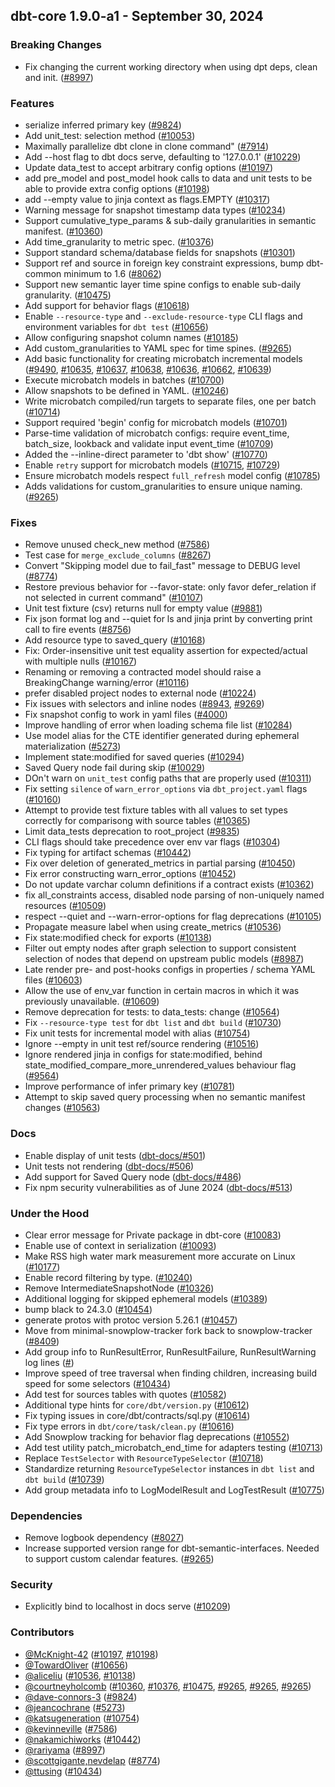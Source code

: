 ## dbt-core 1.9.0-a1 - September 30, 2024

### Breaking Changes

- Fix changing the current working directory when using dpt deps, clean and init. ([#8997](https://github.com/dbt-labs/dbt-core/issues/8997))

### Features

- serialize inferred primary key ([#9824](https://github.com/dbt-labs/dbt-core/issues/9824))
- Add unit_test: selection method ([#10053](https://github.com/dbt-labs/dbt-core/issues/10053))
- Maximally parallelize dbt clone in clone command" ([#7914](https://github.com/dbt-labs/dbt-core/issues/7914))
- Add --host flag to dbt docs serve, defaulting to '127.0.0.1' ([#10229](https://github.com/dbt-labs/dbt-core/issues/10229))
- Update data_test to accept arbitrary config options ([#10197](https://github.com/dbt-labs/dbt-core/issues/10197))
- add pre_model and post_model hook calls to data and unit tests to be able to provide extra config options ([#10198](https://github.com/dbt-labs/dbt-core/issues/10198))
- add --empty value to jinja context as flags.EMPTY ([#10317](https://github.com/dbt-labs/dbt-core/issues/10317))
- Warning message for snapshot timestamp data types ([#10234](https://github.com/dbt-labs/dbt-core/issues/10234))
- Support cumulative_type_params & sub-daily granularities in semantic manifest. ([#10360](https://github.com/dbt-labs/dbt-core/issues/10360))
- Add time_granularity to metric spec. ([#10376](https://github.com/dbt-labs/dbt-core/issues/10376))
- Support standard schema/database fields for snapshots ([#10301](https://github.com/dbt-labs/dbt-core/issues/10301))
- Support ref and source in foreign key constraint expressions, bump dbt-common minimum to 1.6 ([#8062](https://github.com/dbt-labs/dbt-core/issues/8062))
- Support new semantic layer time spine configs to enable sub-daily granularity. ([#10475](https://github.com/dbt-labs/dbt-core/issues/10475))
- Add support for behavior flags ([#10618](https://github.com/dbt-labs/dbt-core/issues/10618))
- Enable `--resource-type` and `--exclude-resource-type` CLI flags and environment variables for `dbt test` ([#10656](https://github.com/dbt-labs/dbt-core/issues/10656))
- Allow configuring snapshot column names ([#10185](https://github.com/dbt-labs/dbt-core/issues/10185))
- Add custom_granularities to YAML spec for time spines. ([#9265](https://github.com/dbt-labs/dbt-core/issues/9265))
- Add basic functionality for creating microbatch incremental models ([#9490](https://github.com/dbt-labs/dbt-core/issues/9490), [#10635](https://github.com/dbt-labs/dbt-core/issues/10635), [#10637](https://github.com/dbt-labs/dbt-core/issues/10637), [#10638](https://github.com/dbt-labs/dbt-core/issues/10638), [#10636](https://github.com/dbt-labs/dbt-core/issues/10636), [#10662](https://github.com/dbt-labs/dbt-core/issues/10662), [#10639](https://github.com/dbt-labs/dbt-core/issues/10639))
- Execute microbatch models in batches ([#10700](https://github.com/dbt-labs/dbt-core/issues/10700))
- Allow snapshots to be defined in YAML. ([#10246](https://github.com/dbt-labs/dbt-core/issues/10246))
- Write microbatch compiled/run targets to separate files, one per batch ([#10714](https://github.com/dbt-labs/dbt-core/issues/10714))
- Support required 'begin' config for microbatch models ([#10701](https://github.com/dbt-labs/dbt-core/issues/10701))
- Parse-time validation of microbatch configs: require event_time, batch_size, lookback and validate input event_time ([#10709](https://github.com/dbt-labs/dbt-core/issues/10709))
- Added the --inline-direct parameter to 'dbt show' ([#10770](https://github.com/dbt-labs/dbt-core/issues/10770))
- Enable `retry` support for microbatch models ([#10715](https://github.com/dbt-labs/dbt-core/issues/10715), [#10729](https://github.com/dbt-labs/dbt-core/issues/10729))
- Ensure microbatch models respect `full_refresh` model config ([#10785](https://github.com/dbt-labs/dbt-core/issues/10785))
- Adds validations for custom_granularities to ensure unique naming. ([#9265](https://github.com/dbt-labs/dbt-core/issues/9265))

### Fixes

- Remove unused check_new method ([#7586](https://github.com/dbt-labs/dbt-core/issues/7586))
- Test case for `merge_exclude_columns` ([#8267](https://github.com/dbt-labs/dbt-core/issues/8267))
- Convert "Skipping model due to fail_fast" message to DEBUG level ([#8774](https://github.com/dbt-labs/dbt-core/issues/8774))
- Restore previous behavior for --favor-state: only favor defer_relation if not selected in current command" ([#10107](https://github.com/dbt-labs/dbt-core/issues/10107))
- Unit test fixture (csv) returns null for empty value ([#9881](https://github.com/dbt-labs/dbt-core/issues/9881))
- Fix json format log and --quiet for ls and jinja print by converting print call to fire events ([#8756](https://github.com/dbt-labs/dbt-core/issues/8756))
- Add resource type to saved_query ([#10168](https://github.com/dbt-labs/dbt-core/issues/10168))
- Fix: Order-insensitive unit test equality assertion for expected/actual with multiple nulls ([#10167](https://github.com/dbt-labs/dbt-core/issues/10167))
- Renaming or removing a contracted model should raise a BreakingChange warning/error ([#10116](https://github.com/dbt-labs/dbt-core/issues/10116))
- prefer disabled project nodes to external node ([#10224](https://github.com/dbt-labs/dbt-core/issues/10224))
- Fix issues with selectors and inline nodes ([#8943](https://github.com/dbt-labs/dbt-core/issues/8943), [#9269](https://github.com/dbt-labs/dbt-core/issues/9269))
- Fix snapshot config to work in yaml files ([#4000](https://github.com/dbt-labs/dbt-core/issues/4000))
- Improve handling of error when loading schema file list ([#10284](https://github.com/dbt-labs/dbt-core/issues/10284))
- Use model alias for the CTE identifier generated during ephemeral materialization ([#5273](https://github.com/dbt-labs/dbt-core/issues/5273))
- Implement state:modified for saved queries ([#10294](https://github.com/dbt-labs/dbt-core/issues/10294))
- Saved Query node fail during skip ([#10029](https://github.com/dbt-labs/dbt-core/issues/10029))
- DOn't warn on `unit_test` config paths that are properly used ([#10311](https://github.com/dbt-labs/dbt-core/issues/10311))
- Fix setting `silence` of `warn_error_options` via `dbt_project.yaml` flags ([#10160](https://github.com/dbt-labs/dbt-core/issues/10160))
- Attempt to provide test fixture tables with all values to set types correctly for comparisong with source tables ([#10365](https://github.com/dbt-labs/dbt-core/issues/10365))
- Limit data_tests deprecation to root_project ([#9835](https://github.com/dbt-labs/dbt-core/issues/9835))
- CLI flags should take precedence over env var flags ([#10304](https://github.com/dbt-labs/dbt-core/issues/10304))
- Fix typing for artifact schemas ([#10442](https://github.com/dbt-labs/dbt-core/issues/10442))
- Fix over deletion of generated_metrics in partial parsing ([#10450](https://github.com/dbt-labs/dbt-core/issues/10450))
- Fix error constructing warn_error_options ([#10452](https://github.com/dbt-labs/dbt-core/issues/10452))
- Do not update varchar column definitions if a contract exists ([#10362](https://github.com/dbt-labs/dbt-core/issues/10362))
- fix all_constraints access, disabled node parsing of non-uniquely named resources ([#10509](https://github.com/dbt-labs/dbt-core/issues/10509))
- respect --quiet and --warn-error-options for flag deprecations ([#10105](https://github.com/dbt-labs/dbt-core/issues/10105))
- Propagate measure label when using create_metrics ([#10536](https://github.com/dbt-labs/dbt-core/issues/10536))
- Fix state:modified check for exports ([#10138](https://github.com/dbt-labs/dbt-core/issues/10138))
- Filter out empty nodes after graph selection to support consistent selection of nodes that depend on upstream public models ([#8987](https://github.com/dbt-labs/dbt-core/issues/8987))
- Late render pre- and post-hooks configs in properties / schema YAML files ([#10603](https://github.com/dbt-labs/dbt-core/issues/10603))
- Allow the use of env_var function in certain macros in which it was previously unavailable. ([#10609](https://github.com/dbt-labs/dbt-core/issues/10609))
- Remove deprecation for tests: to data_tests: change ([#10564](https://github.com/dbt-labs/dbt-core/issues/10564))
- Fix `--resource-type test` for `dbt list` and `dbt build` ([#10730](https://github.com/dbt-labs/dbt-core/issues/10730))
- Fix unit tests for incremental model with alias ([#10754](https://github.com/dbt-labs/dbt-core/issues/10754))
- Ignore --empty in unit test ref/source rendering ([#10516](https://github.com/dbt-labs/dbt-core/issues/10516))
- Ignore rendered jinja in configs for state:modified, behind state_modified_compare_more_unrendered_values behaviour flag ([#9564](https://github.com/dbt-labs/dbt-core/issues/9564))
- Improve performance of infer primary key ([#10781](https://github.com/dbt-labs/dbt-core/issues/10781))
- Attempt to skip saved query processing when no semantic manifest changes ([#10563](https://github.com/dbt-labs/dbt-core/issues/10563))

### Docs

- Enable display of unit tests ([dbt-docs/#501](https://github.com/dbt-labs/dbt-docs/issues/501))
- Unit tests not rendering ([dbt-docs/#506](https://github.com/dbt-labs/dbt-docs/issues/506))
- Add support for Saved Query node ([dbt-docs/#486](https://github.com/dbt-labs/dbt-docs/issues/486))
- Fix npm security vulnerabilities as of June 2024 ([dbt-docs/#513](https://github.com/dbt-labs/dbt-docs/issues/513))

### Under the Hood

- Clear error message for Private package in dbt-core ([#10083](https://github.com/dbt-labs/dbt-core/issues/10083))
- Enable use of context in serialization ([#10093](https://github.com/dbt-labs/dbt-core/issues/10093))
- Make RSS high water mark measurement more accurate on Linux ([#10177](https://github.com/dbt-labs/dbt-core/issues/10177))
- Enable record filtering by type. ([#10240](https://github.com/dbt-labs/dbt-core/issues/10240))
- Remove IntermediateSnapshotNode ([#10326](https://github.com/dbt-labs/dbt-core/issues/10326))
- Additional logging for skipped ephemeral models ([#10389](https://github.com/dbt-labs/dbt-core/issues/10389))
- bump black to 24.3.0 ([#10454](https://github.com/dbt-labs/dbt-core/issues/10454))
- generate protos with protoc version 5.26.1 ([#10457](https://github.com/dbt-labs/dbt-core/issues/10457))
- Move from minimal-snowplow-tracker fork back to snowplow-tracker ([#8409](https://github.com/dbt-labs/dbt-core/issues/8409))
- Add group info to RunResultError, RunResultFailure, RunResultWarning log lines ([#](https://github.com/dbt-labs/dbt-core/issues/))
- Improve speed of tree traversal when finding children, increasing build speed for some selectors ([#10434](https://github.com/dbt-labs/dbt-core/issues/10434))
- Add test for sources tables with quotes ([#10582](https://github.com/dbt-labs/dbt-core/issues/10582))
- Additional type hints for `core/dbt/version.py` ([#10612](https://github.com/dbt-labs/dbt-core/issues/10612))
- Fix typing issues in core/dbt/contracts/sql.py ([#10614](https://github.com/dbt-labs/dbt-core/issues/10614))
- Fix type errors in `dbt/core/task/clean.py` ([#10616](https://github.com/dbt-labs/dbt-core/issues/10616))
- Add Snowplow tracking for behavior flag deprecations ([#10552](https://github.com/dbt-labs/dbt-core/issues/10552))
- Add test utility patch_microbatch_end_time for adapters testing ([#10713](https://github.com/dbt-labs/dbt-core/issues/10713))
- Replace `TestSelector` with `ResourceTypeSelector` ([#10718](https://github.com/dbt-labs/dbt-core/issues/10718))
- Standardize returning `ResourceTypeSelector` instances in `dbt list` and `dbt build` ([#10739](https://github.com/dbt-labs/dbt-core/issues/10739))
- Add group metadata info to LogModelResult and LogTestResult ([#10775](https://github.com/dbt-labs/dbt-core/issues/10775))

### Dependencies

- Remove logbook dependency ([#8027](https://github.com/dbt-labs/dbt-core/issues/8027))
- Increase supported version range for dbt-semantic-interfaces. Needed to support custom calendar features. ([#9265](https://github.com/dbt-labs/dbt-core/issues/9265))

### Security

- Explicitly bind to localhost in docs serve ([#10209](https://github.com/dbt-labs/dbt-core/issues/10209))

### Contributors
- [@McKnight-42](https://github.com/McKnight-42) ([#10197](https://github.com/dbt-labs/dbt-core/issues/10197), [#10198](https://github.com/dbt-labs/dbt-core/issues/10198))
- [@TowardOliver](https://github.com/TowardOliver) ([#10656](https://github.com/dbt-labs/dbt-core/issues/10656))
- [@aliceliu](https://github.com/aliceliu) ([#10536](https://github.com/dbt-labs/dbt-core/issues/10536), [#10138](https://github.com/dbt-labs/dbt-core/issues/10138))
- [@courtneyholcomb](https://github.com/courtneyholcomb) ([#10360](https://github.com/dbt-labs/dbt-core/issues/10360), [#10376](https://github.com/dbt-labs/dbt-core/issues/10376), [#10475](https://github.com/dbt-labs/dbt-core/issues/10475), [#9265](https://github.com/dbt-labs/dbt-core/issues/9265), [#9265](https://github.com/dbt-labs/dbt-core/issues/9265), [#9265](https://github.com/dbt-labs/dbt-core/issues/9265))
- [@dave-connors-3](https://github.com/dave-connors-3) ([#9824](https://github.com/dbt-labs/dbt-core/issues/9824))
- [@jeancochrane](https://github.com/jeancochrane) ([#5273](https://github.com/dbt-labs/dbt-core/issues/5273))
- [@katsugeneration](https://github.com/katsugeneration) ([#10754](https://github.com/dbt-labs/dbt-core/issues/10754))
- [@kevinneville](https://github.com/kevinneville) ([#7586](https://github.com/dbt-labs/dbt-core/issues/7586))
- [@nakamichiworks](https://github.com/nakamichiworks) ([#10442](https://github.com/dbt-labs/dbt-core/issues/10442))
- [@rariyama](https://github.com/rariyama) ([#8997](https://github.com/dbt-labs/dbt-core/issues/8997))
- [@scottgigante,nevdelap](https://github.com/scottgigante,nevdelap) ([#8774](https://github.com/dbt-labs/dbt-core/issues/8774))
- [@ttusing](https://github.com/ttusing) ([#10434](https://github.com/dbt-labs/dbt-core/issues/10434))
